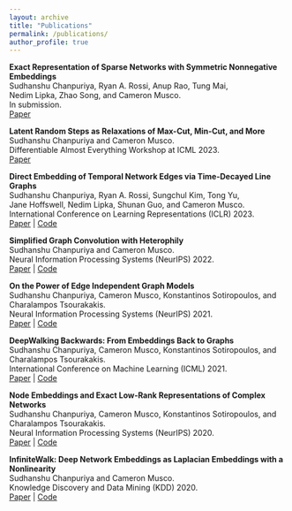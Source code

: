 ```yaml
---
layout: archive
title: "Publications"
permalink: /publications/
author_profile: true
---
```


**Exact Representation of Sparse Networks with Symmetric Nonnegative Embeddings**  
Sudhanshu Chanpuriya, Ryan A. Rossi, Anup Rao, Tung Mai,  
Nedim Lipka, Zhao Song, and Cameron Musco.
<br>In submission.
<br><a href="https://arxiv.org/abs/2111.03030">Paper</a>

**Latent Random Steps as Relaxations of Max-Cut, Min-Cut, and More**  
Sudhanshu Chanpuriya and Cameron Musco.
<br>Differentiable Almost Everything Workshop at ICML 2023.
<br><a href="https://arxiv.org/abs/2308.06448">Paper</a>

**Direct Embedding of Temporal Network Edges via Time-Decayed Line Graphs**  
Sudhanshu Chanpuriya, Ryan A. Rossi, Sungchul Kim, Tong Yu,  
Jane Hoffswell, Nedim Lipka, Shunan Guo, and Cameron Musco.
<br>International Conference on Learning Representations (ICLR) 2023.
<br><a href="https://arxiv.org/abs/2210.00032">Paper</a> | <a href="https://github.com/schariya/tdlg">Code</a>

**Simplified Graph Convolution with Heterophily**  
Sudhanshu Chanpuriya and Cameron Musco.
<br>Neural Information Processing Systems (NeurIPS) 2022.
<br><a href="https://arxiv.org/abs/2202.04139">Paper</a> | <a href="https://github.com/schariya/adaptive-simple-convolution">Code</a>

**On the Power of Edge Independent Graph Models**  
Sudhanshu Chanpuriya, Cameron Musco, Konstantinos Sotiropoulos, and Charalampos Tsourakakis.
<br>Neural Information Processing Systems (NeurIPS) 2021.
<br><a href="https://arxiv.org/abs/2111.00048">Paper</a> | <a href="https://github.com/konsotirop/edge_independent_models">Code</a>

**DeepWalking Backwards: From Embeddings Back to Graphs**  
Sudhanshu Chanpuriya, Cameron Musco, Konstantinos Sotiropoulos, and Charalampos Tsourakakis.
<br>International Conference on Machine Learning (ICML) 2021.
<br><a href="https://arxiv.org/abs/2102.08532">Paper</a> | <a href="https://github.com/konsotirop/Invert_Embeddings">Code</a>

**Node Embeddings and Exact Low-Rank Representations of Complex Networks**  
Sudhanshu Chanpuriya, Cameron Musco, Konstantinos Sotiropoulos, and Charalampos Tsourakakis.
<br>Neural Information Processing Systems (NeurIPS) 2020.
<br><a href="https://arxiv.org/abs/2006.05592">Paper</a> | <a href="https://github.com/schariya/exact-embeddings">Code</a>

**InfiniteWalk: Deep Network Embeddings as Laplacian Embeddings with a Nonlinearity**  
Sudhanshu Chanpuriya and Cameron Musco.
<br>Knowledge Discovery and Data Mining (KDD) 2020.
<br><a href="https://arxiv.org/abs/2006.00094">Paper</a> | <a href="https://github.com/schariya/infwalk">Code</a>

<!---
{% if author.googlescholar %}
  You can also find my articles on <u><a href="{{author.googlescholar}}">my Google Scholar profile</a>.</u>
{% endif %}

{% include base_path %}

{% for post in site.publications reversed %}
  {% include archive-single.html %}
{% endfor %}
-->
